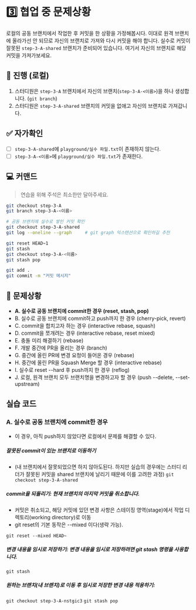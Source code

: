 # 3️⃣️ 협업 중 문제상황

로컬의 공동 브랜치에서 작업한 후 커밋을 한 상황을 가정해봅시다. 이대로 원격 브랜치에 올라가선 안 되므로 자신의 브랜치로 가져와 다시 커밋을 해야 합니다. 실수로 커밋이 잘못된 `step-3-A-shared` 브랜치가 준비되어 있습니다. 여기서 자신의 브랜치로 해당 커밋을 가져가보세요.

## 📜️ 진행 (로컬)

1. 스터디원은 `step-3-A` 브랜치에서 자신의 브랜치(`step-3-A-<이름>`)을 하나 생성합니다. (`git branch`)
2. 스터디원은 `step-3-A-shared` 브랜치의 커밋을 없애고 자신의 브랜치로 가져갑니다.

## ✅ 자가확인
  - [ ] `step-3-A-shared`에 `playground/실수 파일.txt`이 존재하지 않는다.
  - [ ] `step-3-A-<이름>`에 `playground/실수 파일.txt`가 존재한다.

## 💻 커맨드
> 연습을 위해 주석은 최소한만 달아주세요.
```bash
git checkout step-3-A
git branch step-3-A-<이름>

# 공동 브랜치에 실수로 쌓인 커밋 확인
git checkout step-3-A-shared
git log --oneline --graph     # git graph 익스텐션으로 확인하길 추천

git reset HEAD~1
git stash
git checkout step-3-A-<이름>
git stash pop

git add .
git commit -m "커밋 메시지"
```

## 🚨️ 문제상황

- **A. 실수로 공동 브랜치에 commit한 경우 (reset, stash, pop)**
- B. 실수로 공동 브랜치에 commit하고 push까지 한 경우 (cherry-pick, revert)
- C. commit을 합치고자 하는 경우 (interactive rebase, squash)
- D. commit을 쪼개려는 경우 (interactive rebase, reset mixed)
- E. 충돌 미리 해결하기 (rebase)
- F. 개발 중간에 PR을 올리는 경우 (branch)
- G. 중간에 올린 PR에 변경 요청이 들어온 경우 (rebase)
- H. 중간에 올린 PR을 Squash Merge 할 경우 (interactive rebase)
- I. 실수로 reset --hard 후 push까지 한 경우 (reflog)
- J. 로컬, 원격 브랜치 모두 브랜치명을 변경하고자 할 경우 (push --delete, --set-upstream)

## 실습 코드

### A. 실수로 공동 브랜치에 commit한 경우

- 이 경우, 아직 push하지 않았다면 로컬에서 문제를 해결할 수 있다.

##### 잘못된 commit이 있는 브랜치로 이동하기

- (내 브랜치에서 잘못되었으면 하지 않아도된다. 하지만 실습의 경우에는 스터디 리더가 잘못된 커밋을 shared 브랜치에 날리기 때문에 이를 고려한 과정)
  `git checkout step-3-A-shared`

##### commit을 되돌리기: 현재 브랜치의 마지막 커밋을 취소합니다.

- 커밋은 취소되고, 해당 커밋에 있던 변경 사항은 스테이징 영역(stage)에서 작업 디렉토리(working directory)로 이동
- git reset의 기본 동작은 --mixed 이다(생략 가능).

`git reset --mixed HEAD~`

##### 변경 내용을 임시로 저장하기: 변경 내용을 임시로 저장하려면 git stash 명령을 사용합니다.

`git stash`

##### 원하는 브랜치(내 브랜치)로 이동 후 임시로 저장한 변경 내용 적용하기:

`git checkout step-3-A-nstgic3`
`git stash pop`
